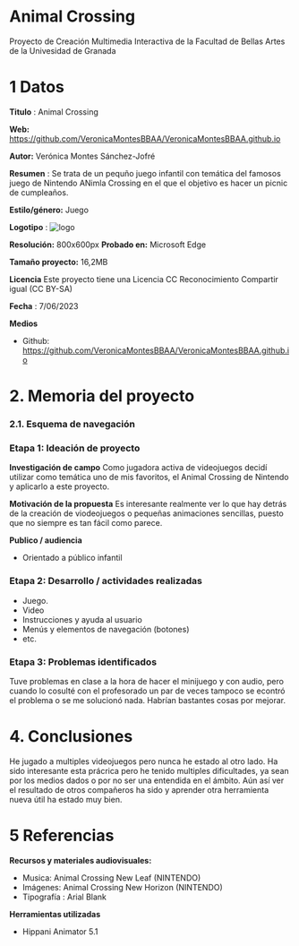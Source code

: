 # Animal Crossing

Proyecto de Creación Multimedia Interactiva de la  Facultad de Bellas Artes de la Univesidad de Granada



# 1 Datos 



**Titulo** : Animal Crossing 

**Web:**   https://github.com/VeronicaMontesBBAA/VeronicaMontesBBAA.github.io

**Autor:**  Verónica Montes Sánchez-Jofré

**Resumen** : Se trata de un pequño juego infantil con temática del famosos juego de Nintendo ANimla Crossing en el que el objetivo es hacer un picnic de cumpleaños.

**Estilo/género:**  Juego

**Logotipo** : ![logo](https://github.com/VeronicaMontesBBAA/VeronicaMontesBBAA.github.io/assets/134588243/9bdce56e-a56c-420b-8e44-c20cf15d4f90)

**Resolución:** 800x600px 
**Probado en:**  Microsoft Edge

**Tamaño proyecto:** 16,2MB 

**Licencia** Este proyecto tiene una Licencia CC Reconocimiento Compartir igual (CC BY-SA)

**Fecha** : 7/06/2023

**Medios**

- Github: https://github.com/VeronicaMontesBBAA/VeronicaMontesBBAA.github.io


# 2. Memoria del proyecto 

### 2.1. Esquema de navegación 





### Etapa 1: Ideación de proyecto

**Investigación de campo** 
Como jugadora activa de videojuegos decidí utilizar como temática uno de mis favoritos, el Animal Crossing de Nintendo y aplicarlo a este proyecto.

**Motivación de la propuesta** 
Es interesante realmente ver lo que hay detrás de la creación de viodeojuegos o pequeñas animaciones sencillas, puesto que no siempre es tan fácil como parece. 


**Publico / audiencia**

- Orientado a público infantil


### Etapa 2: Desarrollo / actividades realizadas



- Juego. 
- Video 
- Instrucciones y ayuda al usuario 
- Menús y elementos de navegación (botones)
- etc.



### Etapa 3: Problemas identificados
Tuve problemas en clase a la hora de hacer el minijuego y con audio, pero cuando lo cosulté con el profesorado un par de veces tampoco se econtró el problema o se me solucionó nada. Habrían bastantes cosas por mejorar. 



# 4. Conclusiones 
He jugado a multiples videojuegos pero nunca he estado al otro lado. Ha sido interesante esta prácrica pero he tenido multiples dificultades, ya sean por los medios dados o por no ser una entendida en el ámbito. Aún así ver el resultado de otros compañeros ha sido y aprender otra herramienta nueva útil ha estado muy bien.


# 5 Referencias 

**Recursos y materiales audiovisuales:**

* Musica:  Animal Crossing New Leaf (NINTENDO)
* Imágenes:  Animal Crossing New Horizon (NINTENDO)
* Tipografía : Arial Blank

**Herramientas utilizadas**

- Hippani Animator 5.1

